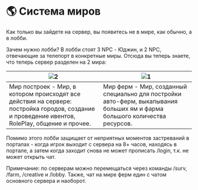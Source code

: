 # 🌎 Система миров
Как только вы зайдете на сервер, вы появитесь не в мире, как обычно, а в лобби.

  Зачем нужно лобби?
  В лобби стоят 3 NPC - Юджин, и 2 NPC, отвечающие за телепорт в конкретные миры. Отсюда вы теперь знаете, что теперь сервер разделен на 2 мира:

| ![2](https://static.wixstatic.com/media/883c50_11f1a4c76ce5457a93c7dd699eba98d7~mv2.png/v1/fill/w_600,h_337,al_c,q_85,usm_0.66_1.00_0.01,enc_auto/untitled3.png) | ![1](https://static.wixstatic.com/media/883c50_6620660d1b2444f2bc165b3e001b70f0~mv2.png/v1/fill/w_600,h_337,al_c,q_85,usm_0.66_1.00_0.01,enc_auto/untitled4.png) |
| ------------- | ------------- |
| Мир построек - Мир, в котором происходят все действия на сервере: постройка городов, создание и проведение ивентов, RolePlay, общение и прочее.  | Мир ферм - Мир, созданный специально для постройки авто-ферм, выкапывания больших ям и фарма большого количества ресурсов.  |




Помимо этого лобби защищает от неприятных моментов застреваний в порталах - когда игрок выходит с сервера на 8+ часов, находясь в портале, а затем когда заходит снова не может прописать /login, т.к. не может открыть чат.

Примечание: по серверам можно перемещаться через команды /surv, /farm, /creative и /lobby. Также, чат на мире ферм един с чатом основного сервера и наоборот.
